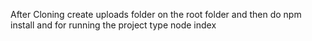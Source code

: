 After Cloning create uploads folder on the root folder and then do npm install and for running the project type node index
